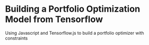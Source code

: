# Building a Portfolio Optimization Model from Tensorflow

Using Javascript and Tensorflow.js to build a portfolio optimizer with constraints